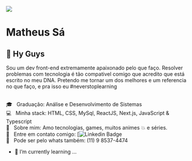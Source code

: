 <img width="auto" src="https://github.com/SaMatheus/Logo/blob/master/logomarca.png">

# Matheus Sá

## 👋 Hy Guys
Sou um dev front-end extremamente apaixonado pelo que faço. 
Resolver problemas com tecnologia é tão compativel comigo que acredito que está escrito no meu DNA.
Pretendo me tornar um dos melhores e um referencia no que faço, e pra isso eu #neverstoplearning

<br/> :mortar_board: &nbsp; Graduação: Análise e Desenvolvimento de Sistemas
<br/> :computer: &nbsp; Minha stack: HTML, CSS, MySql, ReactJS, Next.js, JavaScript & Typescript
<br/> 💬  &nbsp; Sobre mim: Amo tecnologias, games, muitos animes :boom: e séries.
<br/> :email: &nbsp; Entre em contato comigo: [![Linkedin Badge](https://www.linkedin.com/in/matheus-f-4a5732b4/)
<br/> :iphone: &nbsp; Pode ser pelo whats também: (11) 9 8537-4474

- 🌱 I’m currently learning ...
